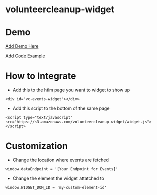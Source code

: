 # volunteercleanup-widget

# Demo

[Add Demo Here]()

[Add Code Example]()

# How to Integrate

- Add this to the htlm page you want to widget to show up

`<div id="vc-events-widget"></div>`

- Add this script to the bottom of the same page

`<script type="text/javascript" src="https://s3.amazonaws.com/volunteercleanup-widget/widget.js"></script>`

# Customization

- Change the location where events are fetched

`window.dataEndpoint = '[Your Endpoint for Events]'`

- Change the element the widget attatched to

`window.WIDGET_DOM_ID = 'my-custom-element-id'`
